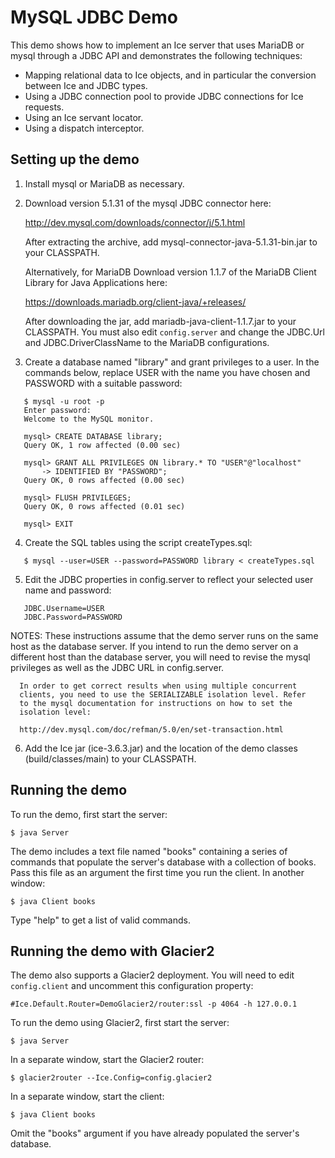 MySQL JDBC Demo
===============

This demo shows how to implement an Ice server that uses MariaDB or mysql
through a JDBC API and demonstrates the following techniques:

 - Mapping relational data to Ice objects, and in particular the
   conversion between Ice and JDBC types.
 - Using a JDBC connection pool to provide JDBC connections for Ice
   requests.
 - Using an Ice servant locator.
 - Using a dispatch interceptor.


Setting up the demo
-------------------

1. Install mysql or MariaDB as necessary.

2. Download version 5.1.31 of the mysql JDBC connector here:

   http://dev.mysql.com/downloads/connector/j/5.1.html

   After extracting the archive, add mysql-connector-java-5.1.31-bin.jar
   to your CLASSPATH.

   Alternatively, for MariaDB Download version 1.1.7 of the MariaDB Client
   Library for Java Applications here:

   https://downloads.mariadb.org/client-java/+releases/

   After downloading the jar, add mariadb-java-client-1.1.7.jar to your
   CLASSPATH. You must also edit `config.server` and change the JDBC.Url and
   JDBC.DriverClassName to the MariaDB configurations.

3. Create a database named "library" and grant privileges to a user. In
   the commands below, replace USER with the name you have chosen and
   PASSWORD with a suitable password:
```
   $ mysql -u root -p
   Enter password:
   Welcome to the MySQL monitor.

   mysql> CREATE DATABASE library;
   Query OK, 1 row affected (0.00 sec)

   mysql> GRANT ALL PRIVILEGES ON library.* TO "USER"@"localhost"
       -> IDENTIFIED BY "PASSWORD";
   Query OK, 0 rows affected (0.00 sec)

   mysql> FLUSH PRIVILEGES;
   Query OK, 0 rows affected (0.01 sec)

   mysql> EXIT
```
4. Create the SQL tables using the script createTypes.sql:
```
   $ mysql --user=USER --password=PASSWORD library < createTypes.sql
```
5. Edit the JDBC properties in config.server to reflect your selected
   user name and password:
```
   JDBC.Username=USER
   JDBC.Password=PASSWORD
```
NOTES:
      These instructions assume that the demo server runs on the same
      host as the database server. If you intend to run the demo server on
      a different host than the database server, you will need to revise
      the mysql privileges as well as the JDBC URL in config.server.

      In order to get correct results when using multiple concurrent
      clients, you need to use the SERIALIZABLE isolation level. Refer
      to the mysql documentation for instructions on how to set the
      isolation level:

      http://dev.mysql.com/doc/refman/5.0/en/set-transaction.html

6. Add the Ice jar (ice-3.6.3.jar) and the location of the demo classes
   (build/classes/main) to your CLASSPATH.


Running the demo
----------------

To run the demo, first start the server:
```
$ java Server
```
The demo includes a text file named "books" containing a series of
commands that populate the server's database with a collection of
books. Pass this file as an argument the first time you run the
client. In another window:
```
$ java Client books
```
Type "help" to get a list of valid commands.


Running the demo with Glacier2
------------------------------

The demo also supports a Glacier2 deployment. You will need to edit
`config.client` and uncomment this configuration property:
```
#Ice.Default.Router=DemoGlacier2/router:ssl -p 4064 -h 127.0.0.1
```
To run the demo using Glacier2, first start the server:
```
$ java Server
```
In a separate window, start the Glacier2 router:
```
$ glacier2router --Ice.Config=config.glacier2
```
In a separate window, start the client:
```
$ java Client books
```
Omit the "books" argument if you have already populated the server's
database.
